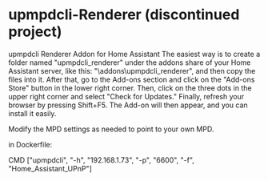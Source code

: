 # upmpdcli-Renderer (discontinued project)
upmpdcli Renderer Addon for Home Assistant
The easiest way is to create a folder named "upmpdcli_renderer" under the addons share of your Home Assistant server, like this: "\addons\upmpdcli_renderer", and then copy the files into it. 
After that, go to the Add-ons section and click on the "Add-ons Store" button in the lower right corner. 
Then, click on the three dots in the upper right corner and select "Check for Updates." 
Finally, refresh your browser by pressing Shift+F5. 
The Add-on will then appear, and you can install it easily.

Modify the MPD settings as needed to point to your own MPD.

in Dockerfile:

CMD ["upmpdcli", "-h", "192.168.1.73", "-p", "6600", "-f", "Home_Assistant_UPnP"]


